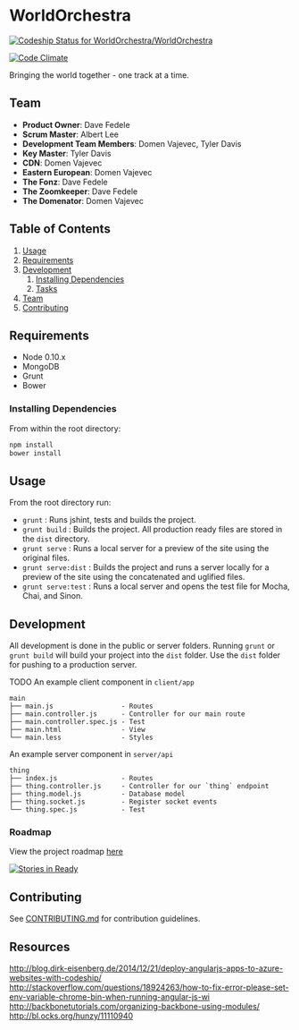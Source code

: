 # WorldOrchestra

[ ![Codeship Status for WorldOrchestra/WorldOrchestra](https://codeship.com/projects/3eb4b8d0-9521-0132-ffbf-466960a0e7d2/status?branch=master)](https://codeship.com/projects/62739)

[![Code Climate](https://codeclimate.com/github/WorldOrchestra/WorldOrchestra/badges/gpa.svg)](https://codeclimate.com/github/WorldOrchestra/WorldOrchestra)

Bringing the world together - one track at a time.

## Team

  - __Product Owner__: Dave Fedele
  - __Scrum Master__: Albert Lee
  - __Development Team Members__: Domen Vajevec, Tyler Davis
  - __Key Master__: Tyler Davis
  - __CDN__: Domen Vajevec
  - __Eastern European__: Domen Vajevec
  - __The Fonz__: Dave Fedele
  - __The Zoomkeeper__: Dave Fedele
  - __The Domenator__: Domen Vajevec

## Table of Contents

1. [Usage](#Usage)
1. [Requirements](#requirements)
1. [Development](#development)
    1. [Installing Dependencies](#installing-dependencies)
    1. [Tasks](#tasks)
1. [Team](#team)
1. [Contributing](#contributing)

## Requirements

- Node 0.10.x
- MongoDB
- Grunt
- Bower

### Installing Dependencies

From within the root directory:

```sh
npm install
bower install
```

## Usage

From the root directory run: 

- `grunt` : Runs jshint, tests and builds the project.
- `grunt build` : Builds the project. All production ready files are stored in the `dist` directory.
- `grunt serve` : Runs a local server for a preview of the site using the original files. 
- `grunt serve:dist` : Builds the project and runs a server locally for a preview of the site using the concatenated and uglified files. 
- `grunt serve:test` : Runs a local server and opens the test file for Mocha, Chai, and Sinon.

## Development

All development is done in the public or server folders.  Running `grunt` or `grunt build` will build your project into the `dist` folder.  Use the `dist` folder for pushing to a production server.

TODO
An example client component in `client/app`

    main
    ├── main.js                 - Routes
    ├── main.controller.js      - Controller for our main route
    ├── main.controller.spec.js - Test
    ├── main.html               - View
    └── main.less               - Styles

An example server component in `server/api`

    thing
    ├── index.js                - Routes
    ├── thing.controller.js     - Controller for our `thing` endpoint
    ├── thing.model.js          - Database model
    ├── thing.socket.js         - Register socket events
    └── thing.spec.js           - Test

### Roadmap

View the project roadmap [here](https://github.com/WorldOrchestra/WorldOrchestra/issues)

[![Stories in Ready](https://badge.waffle.io/worldorchestra/worldorchestra.png?label=ready&title=Ready)](https://waffle.io/worldorchestra/worldorchestra)

## Contributing

See [CONTRIBUTING.md](CONTRIBUTING.md) for contribution guidelines.

## Resources

http://blog.dirk-eisenberg.de/2014/12/21/deploy-angularjs-apps-to-azure-websites-with-codeship/
http://stackoverflow.com/questions/18924263/how-to-fix-error-please-set-env-variable-chrome-bin-when-running-angular-js-wi
http://backbonetutorials.com/organizing-backbone-using-modules/
http://bl.ocks.org/hunzy/11110940
